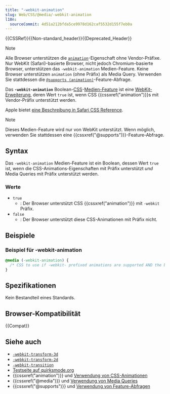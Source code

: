 ```yaml
---
title: "-webkit-animation"
slug: Web/CSS/@media/-webkit-animation
l10n:
  sourceCommit: 4d51a212bfda5ce9978d162caf5532d155f7eb0a
---
```


{{CSSRef}}{{Non-standard_header}}{{Deprecated_Header}}

> [!NOTE]
> Alle Browser unterstützen die [`animation`](/de/docs/Web/CSS/animation#browser_compatibility)-Eigenschaft ohne Vendor-Präfixe. Nur WebKit (Safari)-basierte Browser, nicht jedoch Chromium-basierte Browser, unterstützen das `-webkit-animation` Medien-Feature. Keine Browser unterstützen `animation` (ohne Präfix) als Media Query. Verwenden Sie stattdessen die [`@supports (animation)`](/de/docs/Web/CSS/@supports)-Feature-Abfrage.

Das **`-webkit-animation`** Boolean-[CSS](/de/docs/Web/CSS)-[Medien-Feature](/de/docs/Web/CSS/@media#media_features) ist eine [WebKit-Erweiterung](/de/docs/Web/CSS/WebKit_Extensions), deren Wert `true` ist, wenn CSS {{cssxref("animation")}}s mit Vendor-Präfix unterstützt werden.

Apple bietet [eine Beschreibung in Safari CSS Reference](https://developer.apple.com/library/archive/documentation/AppleApplications/Reference/SafariCSSRef/Articles/OtherStandardCSS3Features.html#//apple_ref/doc/uid/TP40007601-SW3).

> [!NOTE]
> Dieses Medien-Feature wird nur von WebKit unterstützt. Wenn möglich, verwenden Sie stattdessen eine {{cssxref("@supports")}}-Feature-Abfrage.

## Syntax

Das `-webkit-animation` Medien-Feature ist ein Boolean, dessen Wert `true` ist, wenn die CSS-Animations-Eigenschaften mit Präfix unterstützt _und_ Media Queries mit Präfix unterstützt werden.

### Werte

- `true`
  - : Der Browser unterstützt CSS {{cssxref("animation")}} mit `-webkit` Präfix.
- `false`
  - : Der Browser unterstützt diese CSS-Animationen mit Präfix nicht.

## Beispiele

### Beispiel für -webkit-animation

```css
@media (-webkit-animation) {
  /* CSS to use if -webkit- prefixed animations are supported AND the browser supports prefixed properties as media queries */
}
```

## Spezifikationen

Kein Bestandteil eines Standards.

## Browser-Kompatibilität

{{Compat}}

## Siehe auch

- [`-webkit-transform-3d`](/de/docs/Web/CSS/@media/-webkit-transform-3d)
- [`-webkit-transform-2d`](/de/docs/Web/CSS/@media/-webkit-transform-2d)
- [`-webkit-transition`](/de/docs/Web/CSS/@media/-webkit-transition)
- [Testseite auf quirksmode.org](https://www.quirksmode.org/css/tests/mediaqueries/animation.html)
- {{cssxref("animation")}} und [Verwendung von CSS-Animationen](/de/docs/Web/CSS/CSS_animations/Using_CSS_animations)
- {{cssxref("@media")}} und [Verwendung von Media Queries](/de/docs/Web/CSS/CSS_media_queries/Using_media_queries)
- {{cssxref("@supports")}} und [Verwendung von Feature-Abfragen](/de/docs/Web/CSS/CSS_conditional_rules/Using_feature_queries)
